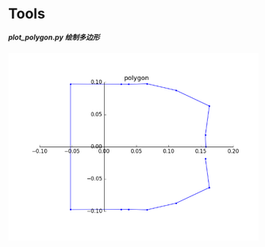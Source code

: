 # Tools
##### plot_polygon.py 绘制多边形
![image](https://github.com/smilefacehh/Tools/blob/main/polygon.png)
